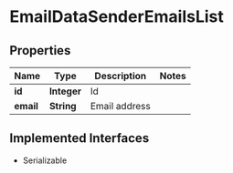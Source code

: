

# EmailDataSenderEmailsList


## Properties

Name | Type | Description | Notes
------------ | ------------- | ------------- | -------------
**id** | **Integer** | Id | 
**email** | **String** | Email address | 


## Implemented Interfaces

* Serializable


